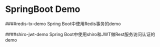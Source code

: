 # SpringBoot Demo

####redis-tx-demo
Spring Boot中使用Redis事务的demo

####shiro-jwt-demo
Spring Boot中使用shiro和JWT做Rest服务访问认证的demo
